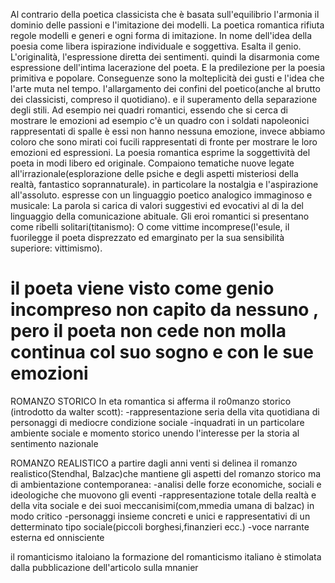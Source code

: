 Al contrario della poetica classicista che è basata sull'equilibrio l'armonia il dominio delle passioni e l'imitazione dei modelli.
La poetica romantica rifiuta regole modelli e generi e ogni forma di imitazione.
In nome dell'idea della poesia come libera ispirazione individuale e soggettiva.
Esalta il genio. L'originalità, l'espressione diretta dei sentimenti.
quindi la disarmonia come espressione dell'intima lacerazione del poeta.
E la predilezione per la poesia primitiva  e popolare.
Conseguenze sono la molteplicità dei gusti e  l'idea che l'arte muta nel tempo.
l'allargamento dei confini del poetico(anche al brutto dei classicisti, compreso il quotidiano).
e il superamento della separazione degli stili.
Ad esempio nei quadri romantici, essendo che si cerca di mostrare le emozioni ad esempio c'è un quadro con i soldati napoleonici rappresentati di spalle è essi non hanno nessuna emozione, invece abbiamo coloro che sono mirati coi fucili rappresentati di fronte per mostrare le loro emozioni ed espressioni. 
La poesia romantica esprime la soggettività del poeta in modi libero ed originale.
Compaiono tematiche nuove legate all'irrazionale(esplorazione delle psiche e degli aspetti misteriosi della realtà, fantastico soprannaturale).
in particolare la nostalgia e l'aspirazione all'assoluto.
espresse con un linguaggio poetico analogico immaginoso e musicale:
La parola si carica di valori suggestivi ed evocativi al di la del linguaggio della comunicazione abituale.
Gli eroi romantici si presentano come ribelli solitari(titanismo):
O come vittime incomprese(l'esule, il fuorilegge il poeta disprezzato ed emarginato per la sua sensibilità superiore: vittimismo).
# il poeta viene visto come genio incompreso non capito da nessuno , pero il poeta non cede non molla continua col suo sogno e con le sue emozioni
 ROMANZO STORICO
In eta romantica si afferma il ro0manzo storico (introdotto da walter scott):
-rappresentazione seria della vita quotidiana di personaggi di mediocre condizione sociale 
-inquadrati in un particolare ambiente sociale e momento storico
unendo l'interesse per la storia al sentimento nazionale

ROMANZO REALISTICO
a partire dagli anni venti si delinea il romanzo realistico(Stendhal, Balzac)che mantiene gli aspetti del romanzo storico ma di ambientazione contemporanea:
-analisi delle forze economiche, sociali e ideologiche che muovono gli eventi
-rappresentazione totale della realtà e della vita sociale e dei suoi meccanisimi(com,mmedia umana di balzac) in modo critico
-personaggi insieme concreti e unici e rappresentativi di un detterminato tipo sociale(piccoli borghesi,finanzieri ecc.)
-voce narrante esterna ed onnisciente



il romanticismo italoiano
la formazione del romanticismo italiano è stimolata dalla pubblicazione dell'articolo sulla mnanier